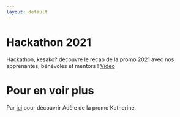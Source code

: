 ```yaml
---
layout: default
---
```


# Hackathon 2021 

Hackathon, kesako? découvre le récap de la promo 2021 avec nos apprenantes, bénévoles et mentors !
[Video](https://www.linkedin.com/posts/ugcPost-6848873985501917185-uC9a)

# Pour en voir plus 

Par [ici](https://www.instagram.com/reel/CT9X9Grg2aw/?utm_source=ig_web_copy_link) pour découvrir Adèle de la promo Katherine.
